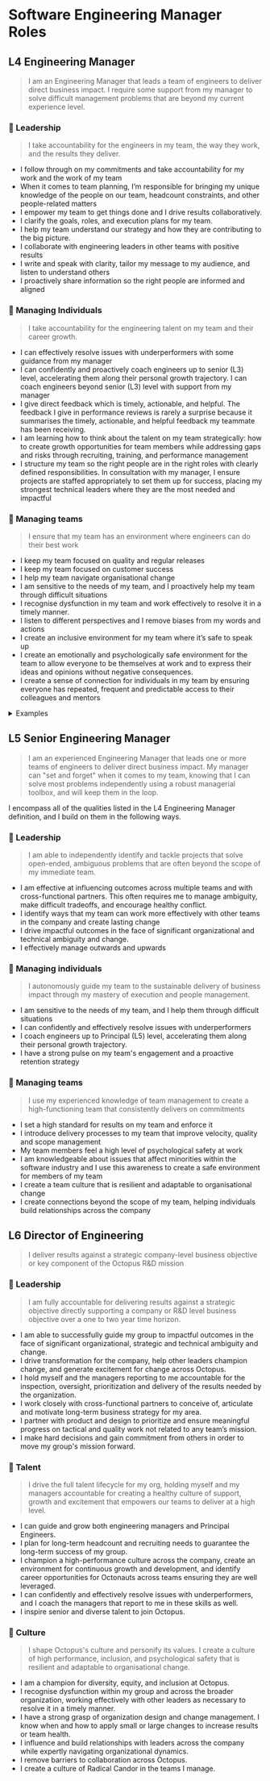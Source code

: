 # Software Engineering Manager Roles

## L4 Engineering Manager

> I am an Engineering Manager that leads a team of engineers to deliver direct business impact. I require some support from my manager to solve difficult management problems that are beyond my current experience level.

### :triangular_flag_on_post: Leadership
> I take accountability for the engineers in my team, the way they work, and the results they deliver.

- I follow through on my commitments and take accountability for my work and the work of my team 
- When it comes to team planning, I’m responsible for bringing my unique knowledge of the people on our team, headcount constraints, and other people-related matters
- I empower my team to get things done and I drive results collaboratively.
- I clarify the goals, roles, and execution plans for my team.
- I help my team understand our strategy and how they are contributing to the big picture.
- I collaborate with engineering leaders in other teams with positive results
- I write and speak with clarity, tailor my message to my audience, and listen to understand others
- I proactively share information so the right people are informed and aligned

### :deciduous_tree: Managing Individuals
> I take accountability for the engineering talent on my team and their career growth.

- I can effectively resolve issues with underperformers with some guidance from my manager
- I can confidently and proactively coach engineers up to senior (L3) level, accelerating them along their personal growth trajectory. I can coach engineers beyond senior (L3) level with support from my manager
- I give direct feedback which is timely, actionable, and helpful. The feedback I give in performance reviews is rarely a surprise because it summarises the timely, actionable, and helpful feedback my teammate has been receiving.
- I am learning how to think about the talent on my team strategically: how to create growth opportunities for team members while addressing gaps and risks through recruiting, training, and performance management
- I structure my team so the right people are in the right roles with clearly defined responsibilities. In consultation with my manager, I ensure projects are staffed appropriately to set them up for success, placing my strongest technical leaders where they are the most needed and impactful

### :octopus: Managing teams
> I ensure that my team has an environment where engineers can do their best work

- I keep my team focused on quality and regular releases
- I keep my team focused on customer success
- I help my team navigate organisational change
- I am sensitive to the needs of my team, and I proactively help my team through difficult situations
- I recognise dysfunction in my team and work effectively to resolve it in a timely manner.
- I listen to different perspectives and I remove biases from my words and actions 
- I create an inclusive environment for my team where it’s safe to speak up
- I create an emotionally and psychologically safe environment for the team to allow everyone to be themselves at work and to express their ideas and opinions without negative consequences. 
- I create a sense of connection for individuals in my team by ensuring everyone has repeated, frequent and predictable access to their colleagues and mentors

<details>
<summary>Examples</summary>

- I ensured that a junior developer on our team had access to a mentor, myself as their manager, and their colleagues on a scheduled, frequent cadence to allow them to feel consistently connected with the team.  
- I helped a team member feel more certain about their role by outlining my clear expectations of them in their role in a 1:1 situation. 
- I created a space with my team members where they can talk with me about problems they're facing without me having to taking any actions, allowing them a safe space to express what's on their mind without concern of it becoming a larger issue. 
- I gave permission to a team member to give me feedback, allowing myself to be vulnerable and open the door to feedback to allow me to improve or change my ways. 
- I acknowledged that there is a power dynamic between myself and a junior engineer, but was able to listen to that team member and use my position to advocate for their needs. 

</details>

## L5 Senior Engineering Manager

> I am an experienced Engineering Manager that leads one or more teams of engineers to deliver direct business impact. My manager can "set and forget" when it comes to my team, knowing that I can solve most problems independently using a robust managerial toolbox, and will keep them in the loop.

I encompass all of the qualities listed in the L4 Engineering Manager definition, and I build on them in the following ways.

### :triangular_flag_on_post: Leadership
> I am able to independently identify and tackle projects that solve open-ended, ambiguous problems that are often beyond the scope of my immediate team.

- I am effective at influencing outcomes across multiple teams and with cross-functional partners. This often requires me to manage ambiguity, make difficult tradeoffs, and encourage healthy conflict.
- I identify ways that my team can work more effectively with other teams in the company and create lasting change
- I drive impactful outcomes in the face of significant organizational and technical ambiguity and change.
- I effectively manage outwards and upwards

### :deciduous_tree: Managing individuals
> I autonomously guide my team to the sustainable delivery of business impact through my mastery of execution and people management.

- I am sensitive to the needs of my team, and I help them through difficult situations
- I can confidently and effectively resolve issues with underperformers
- I coach engineers up to Principal (L5) level, accelerating them along their personal growth trajectory.
- I have a strong pulse on my team's engagement and a proactive retention strategy

### :octopus: Managing teams
> I use my experienced knowledge of team management to create a high-functioning team that consistently delivers on commitments

- I set a high standard for results on my team and enforce it
- I introduce delivery processes to my team that improve velocity, quality and scope management
- My team members feel a high level of psychological safety at work
- I am knowledgeable about issues that affect minorities within the software industry and I use this awareness to create a safe environment for members of my team
- I create a team culture that is resilient and adaptable to organisational change
- I create connections beyond the scope of my team, helping individuals build relationships across the company

## L6 Director of Engineering
> I deliver results against a strategic company-level business objective or key component of the Octopus R&D mission

### :triangular_flag_on_post: Leadership
> I am fully accountable for delivering results against a strategic objective directly supporting a company or R&D level business objective over a one to two year time horizon.

- I am able to successfully guide my group to impactful outcomes in the face of significant organizational, strategic and technical ambiguity and change.
- I drive transformation for the company, help other leaders champion change, and generate excitement for change across Octopus.
- I hold myself and the managers reporting to me accountable for the inspection, oversight, prioritization and delivery of the results needed by the organization.
- I work closely with cross-functional partners to conceive of, articulate and motivate long-term business strategy for my area.
- I partner with product and design to prioritize and ensure meaningful progress on tactical and quality work not related to any team’s mission.
- I make hard decisions and gain commitment from others in order to move my group's mission forward.

### :deciduous_tree: Talent
> I drive the full talent lifecycle for my org, holding myself and my managers accountable for creating a healthy culture of support, growth and excitement that empowers our teams to deliver at a high level.

- I can guide and grow both engineering managers and Principal Engineers.
- I plan for long-term headcount and recruiting needs to guarantee the long-term success of my group.
- I champion a high-performance culture across the company, create an environment for continuous growth and development, and identify career opportunities for Octonauts across teams ensuring they are well leveraged.
- I can confidently and effectively resolve issues with underperformers, and I coach the managers that report to me in these skills as well.
- I inspire senior and diverse talent to join Octopus.

### :octopus: Culture
> I shape Octopus's culture and personify its values. I create a culture of high performance, inclusion, and psychological safety that is resilient and adaptable to organisational change.

- I am a champion for diversity, equity, and inclusion at Octopus.
- I recognise dysfunction within my group and across the broader organization, working effectively with other leaders as necessary to resolve it in a timely manner.
- I have a strong grasp of organization design and change management. I know when and how to apply small or large changes to increase results or team health.
- I influence and build relationships with leaders across the company while expertly navigating organizational dynamics.
- I remove barriers to collaboration across Octopus.
- I create a culture of Radical Candor in the teams I manage.

